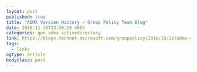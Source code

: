 ```yaml
---
layout: post 
published: true 
title: "ADMX Version History – Group Policy Team Blog" 
date: 2016-11-15T23:20:29.406Z 
categories: gpo admx activedirectory
link: https://blogs.technet.microsoft.com/grouppolicy/2016/10/12/admx-version-history/ 
tags:
  - links
ogtype: article 
bodyclass: post 
---
```


